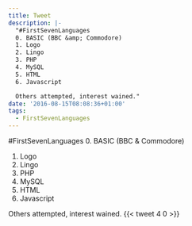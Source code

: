```yaml
---
title: Tweet
description: |-
  "#FirstSevenLanguages 
  0. BASIC (BBC &amp; Commodore)
  1. Logo
  2. Lingo
  3. PHP
  4. MySQL
  5. HTML
  6. Javascript

  Others attempted, interest wained."
date: '2016-08-15T08:08:36+01:00'
tags:
  - FirstSevenLanguages
---
```

#FirstSevenLanguages 
0. BASIC (BBC &amp; Commodore)
1. Logo
2. Lingo
3. PHP
4. MySQL
5. HTML
6. Javascript

Others attempted, interest wained.
      {{< tweet 4 0 >}}
    
